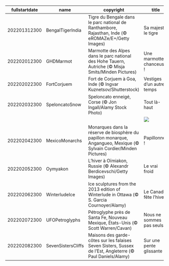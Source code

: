 |fullstartdate|name|copyright|title|image|
|--|--|--|--|--|
202201312300|BengalTigerIndia|Tigre du Bengale dans le parc national de Ranthambore, Rajasthan, Inde (© eROMAZe/E+/Getty Images)|Sa majesté le tigre|![](/fr-FR/2022/02/202201312300BengalTigerIndia.jpg)|
202202012300|GHDMarmot|Marmotte des Alpes dans le parc national des Hohe Tauern, Autriche (© Misja Smits/Minden Pictures)|Une marmotte chanceuse !|![](/fr-FR/2022/02/202202012300GHDMarmot.jpg)|
202202022300|FortCorjuem|Fort de Corjuem à Goa, Inde (© Ingvar Kuznetsov/Shutterstock)|Vestiges d’un autre temps|![](/fr-FR/2022/02/202202022300FortCorjuem.jpg)|
202202032300|SpeloncatoSnow|Speloncato enneigé, Corse (© Jon Ingall/Alamy Stock Photo)|Tout là-haut|![](/fr-FR/2022/02/202202032300SpeloncatoSnow.jpg)|
||||![](/fr-FR/2022/02/.jpg)|
202202042300|MexicoMonarchs|Monarques dans la réserve de biosphère du papillon monarque, Angangueo, Mexique (© Sylvain Cordier/Minden Pictures)|Papillonnez !|![](/fr-FR/2022/02/202202042300MexicoMonarchs.jpg)|
202202052300|Oymyakon|L’hiver à Oïmiakon, Russie (© Alexandr Berdicevschi/Getty Images)|Le vrai froid|![](/fr-FR/2022/02/202202052300Oymyakon.jpg)|
202202062300|WinterludeIce|Ice sculptures from the 2013 edition of Winterlude in Ottawa (© S. Garcia Cournoyer/Alamy)|Le Canada fête l’hiver|![](/fr-FR/2022/02/202202062300WinterludeIce.jpg)|
202202072300|UFOPetroglyphs|Pétroglyphe près de Santa Fe, Nouveau Mexique, États-Unis (© Scott Warren/Cavan)|Nous ne sommes pas seuls|![](/fr-FR/2022/02/202202072300UFOPetroglyphs.jpg)|
202202082300|SevenSistersCliffs|Maisons des garde-côtes sur les falaises Seven Sisters, Sussex de l’Est, Angleterre (© Paul Daniels/Alamy)|Sur une pente glissante|![](/fr-FR/2022/02/202202082300SevenSistersCliffs.jpg)|
